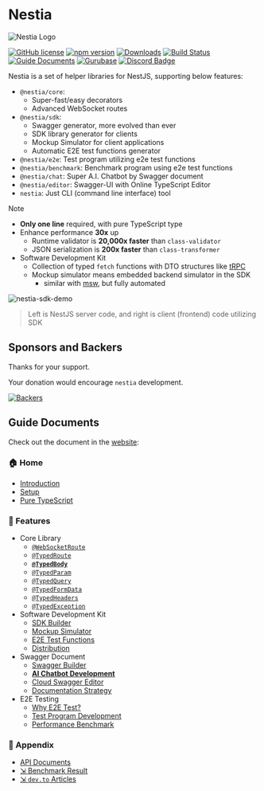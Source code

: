 # Nestia
![Nestia Logo](https://nestia.io/logo.png)

[![GitHub license](https://img.shields.io/badge/license-MIT-blue.svg)](https://github.com/samchon/nestia/blob/master/LICENSE)
[![npm version](https://img.shields.io/npm/v/@nestia/fetcher.svg)](https://www.npmjs.com/package/@nestia/fetcher)
[![Downloads](https://img.shields.io/npm/dm/@nestia/fetcher.svg)](https://www.npmjs.com/package/@nestia/fetcher)
[![Build Status](https://github.com/samchon/nestia/workflows/build/badge.svg)](https://github.com/samchon/nestia/actions?query=workflow%3Abuild)
[![Guide Documents](https://img.shields.io/badge/Guide-Documents-forestgreen)](https://nestia.io/docs/)
[![Gurubase](https://img.shields.io/badge/Gurubase-Document%20Chatbot-006BFF)](https://gurubase.io/g/nestia)
[![Discord Badge](https://img.shields.io/badge/discord-samchon-d91965?style=flat&labelColor=5866f2&logo=discord&logoColor=white&link=https://discord.gg/E94XhzrUCZ)](https://discord.gg/E94XhzrUCZ)

Nestia is a set of helper libraries for NestJS, supporting below features:

  - `@nestia/core`:
    - Super-fast/easy decorators
    - Advanced WebSocket routes
  - `@nestia/sdk`:
    - Swagger generator, more evolved than ever
    - SDK library generator for clients
    - Mockup Simulator for client applications
    - Automatic E2E test functions generator
  - `@nestia/e2e`: Test program utilizing e2e test functions
  - `@nestia/benchmark`: Benchmark program using e2e test functions
  - `@nestia/chat`: Super A.I. Chatbot by Swagger document
  - `@nestia/editor`: Swagger-UI with Online TypeScript Editor
  - `nestia`: Just CLI (command line interface) tool

> [!NOTE]
> 
> - **Only one line** required, with pure TypeScript type
> - Enhance performance **30x** up
>   - Runtime validator is **20,000x faster** than `class-validator`
>   - JSON serialization is **200x faster** than `class-transformer`
> - Software Development Kit
>   - Collection of typed `fetch` functions with DTO structures like [tRPC](https://trpc.io/)
>   - Mockup simulator means embedded backend simulator in the SDK
>     - similar with [msw](https://mswjs.io/), but fully automated

![nestia-sdk-demo](https://user-images.githubusercontent.com/13158709/215004990-368c589d-7101-404e-b81b-fbc936382f05.gif)

> Left is NestJS server code, and right is client (frontend) code utilizing SDK




## Sponsors and Backers
Thanks for your support.

Your donation would encourage `nestia` development.

[![Backers](https://opencollective.com/nestia/backers.svg?avatarHeight=75&width=600)](https://opencollective.com/nestia)




## Guide Documents
Check out the document in the [website](https://nestia.io/docs/):

### 🏠 Home
  - [Introduction](https://nestia.io/docs/)
  - [Setup](https://nestia.io/docs/setup/)
  - [Pure TypeScript](https://nestia.io/docs/pure)

### 📖 Features
  - Core Library
    - [`@WebSocketRoute`](https://nestia.io/docs/core/WebSocketRoute)
    - [`@TypedRoute`](https://nestia.io/docs/core/TypedRoute/)
    - [**`@TypedBody`**](https://nestia.io/docs/core/TypedBody/)
    - [`@TypedParam`](https://nestia.io/docs/core/TypedParam/)
    - [`@TypedQuery`](https://nestia.io/docs/core/TypedQuery/)
    - [`@TypedFormData`](https://nestia.io/docs/core/TypedFormData/)
    - [`@TypedHeaders`](https://nestia.io/docs/core/TypedHeaders/)
    - [`@TypedException`](https://nestia.io/docs/core/TypedException/)
  - Software Development Kit
    - [SDK Builder](https://nestia.io/docs/sdk/)
    - [Mockup Simulator](https://nestia.io/docs/sdk/simulate/)
    - [E2E Test Functions](https://nestia.io/docs/sdk/e2e/)
    - [Distribution](https://nestia.io/docs/sdk/distribute/)
  - Swagger Document
    - [Swagger Builder](https://nestia.io/docs/swagger/)
    - [**AI Chatbot Development**](https://nestia.io/docs/swagger/chat/)
    - [Cloud Swagger Editor](https://nestia.io/docs/swagger/editor/)
    - [Documentation Strategy](https://nestia.io/docs/swagger/strategy/)
  - E2E Testing
    - [Why E2E Test?](https://nestia.io/docs/e2e/why/)
    - [Test Program Development](https://nestia.io/docs/e2e/development/)
    - [Performance Benchmark](https://nestia.io/docs/e2e/benchmark/)

### 🔗 Appendix
  - [API Documents](https://nestia.io/api)
  - [⇲ Benchmark Result](https://github.com/samchon/nestia/tree/master/benchmark/results/11th%20Gen%20Intel(R)%20Core(TM)%20i5-1135G7%20%40%202.40GHz)
  - [⇲ `dev.to` Articles](https://dev.to/samchon/series/22751)
